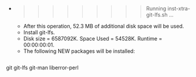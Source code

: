* >>>>>>>>> Running inst-xtra-git-lfs.sh ...
  * After this operation, 52.3 MB of additional disk space will be used.
  * Install git-lfs.
  * Disk size = 6587092K. Space Used = 54528K. Runtime = 00:00:00:01.
  * The following NEW packages will be installed:
  ```bash
git git-lfs git-man liberror-perl
  ```
